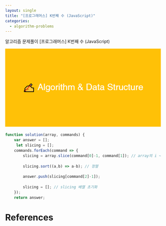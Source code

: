 ```yaml
---
layout: single
title: "[프로그래머스] K번째 수 (JavaScript)"
categories:
  - algorithm-problems
---
```


알고리즘 문제풀이 [프로그래머스] K번째 수 (JavaScript)

![image](/assets/img/Algorithm_Data_Structure.png)

```js
function solution(array, commands) {
    var answer = [];
     let slicing = [];
    commands.forEach(command => {
        slicing = array.slice(command[0]-1, command[1]); // array의 i ~ j번째까지 잘라 새로운 배열에 저장

        slicing.sort((a,b) => a-b); // 정렬

        answer.push(slicing[command[2]-1]);

        slicing = []; // slicing 배열 초기화
    });
    return answer;
```

# References
